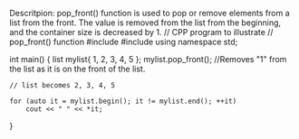 
Descritpion:
pop_front() function is used to pop or remove elements from a list from the front. 
The value is removed from the list from the beginning, and the container size is decreased by 1.
// CPP program to illustrate 
// pop_front() function 
#include <iostream> 
#include <list> 
using namespace std; 
  
int main() 
{ 
    list<int> mylist{ 1, 2, 3, 4, 5 }; 
    mylist.pop_front();  //Removes "1" from the list as it is on the front of the list.
  
    // list becomes 2, 3, 4, 5 
  
    for (auto it = mylist.begin(); it != mylist.end(); ++it) 
        cout << " " << *it; 
} 
